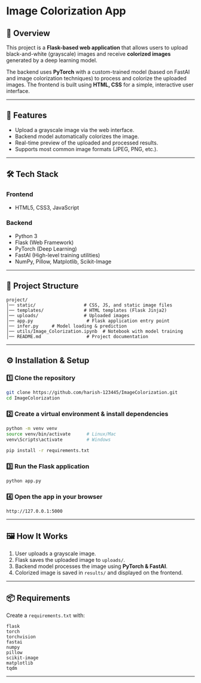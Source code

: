 # Image Colorization App

## 📌 Overview

This project is a **Flask-based web application** that allows users to upload black-and-white (grayscale) images and receive **colorized images** generated by a deep learning model.

The backend uses **PyTorch** with a custom-trained model (based on FastAI and image colorization techniques) to process and colorize the uploaded images. The frontend is built using **HTML, CSS** for a simple, interactive user interface.

---

## 🚀 Features

* Upload a grayscale image via the web interface.
* Backend model automatically colorizes the image.
* Real-time preview of the uploaded and processed results.
* Supports most common image formats (JPEG, PNG, etc.).

---

## 🛠 Tech Stack

### **Frontend**

* HTML5, CSS3, JavaScript
  
### **Backend**

* Python 3
* Flask (Web Framework)
* PyTorch (Deep Learning)
* FastAI (High-level training utilities)
* NumPy, Pillow, Matplotlib, Scikit-Image

---

## 📂 Project Structure

```
project/
│── static/                  # CSS, JS, and static image files
│── templates/               # HTML templates (Flask Jinja2)
│── uploads/                 # Uploaded images
│── app.py                    # Flask application entry point
│── infer.py     # Model loading & prediction
│── utils/Image_Colorization.ipynb  # Notebook with model training
│── README.md                 # Project documentation
```

---

## ⚙️ Installation & Setup

### 1️⃣ Clone the repository

```bash
git clone https://github.com/harish-123445/ImageColorization.git
cd ImageColorization
```

### 2️⃣ Create a virtual environment & install dependencies

```bash
python -m venv venv
source venv/bin/activate      # Linux/Mac
venv\Scripts\activate         # Windows

pip install -r requirements.txt
```

### 3️⃣ Run the Flask application

```bash
python app.py
```

### 4️⃣ Open the app in your browser

```
http://127.0.0.1:5000
```

---

## 🖼 How It Works

1. User uploads a grayscale image.
2. Flask saves the uploaded image to `uploads/`.
3. Backend model processes the image using **PyTorch & FastAI**.
4. Colorized image is saved in `results/` and displayed on the frontend.

---

## 📦 Requirements

Create a `requirements.txt` with:

```
flask
torch
torchvision
fastai
numpy
pillow
scikit-image
matplotlib
tqdm
```

---
